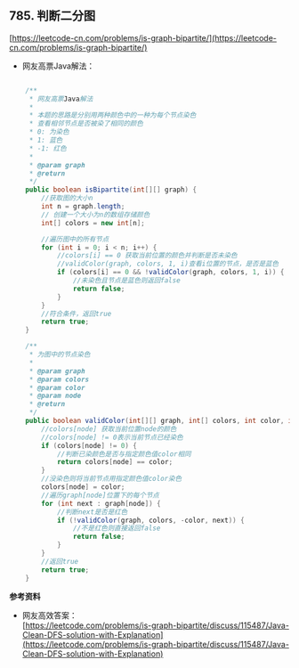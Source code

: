 **785. 判断二分图**  
---
[https://leetcode-cn.com/problems/is-graph-bipartite/](https://leetcode-cn.com/problems/is-graph-bipartite/)  

* 网友高票Java解法：  

```java  

    /**
     * 网友高票Java解法
     *
     * 本题的思路是分别用两种颜色中的一种为每个节点染色
     * 查看相邻节点是否被染了相同的颜色
     * 0: 为染色
     * 1: 蓝色
     * -1: 红色
     *
     * @param graph
     * @return
     */
    public boolean isBipartite(int[][] graph) {
        //获取图的大小n
        int n = graph.length;
        // 创建一个大小为n的数组存储颜色
        int[] colors = new int[n];

        //遍历图中的所有节点
        for (int i = 0; i < n; i++) {
            //colors[i] == 0 获取当前位置的颜色并判断是否未染色
            //validColor(graph, colors, 1, i)查看i位置的节点，是否是蓝色
            if (colors[i] == 0 && !validColor(graph, colors, 1, i)) {
                //未染色且节点是蓝色则返回false
                return false;
            }
        }
        //符合条件，返回true
        return true;
    }

    /**
     * 为图中的节点染色
     *
     * @param graph
     * @param colors
     * @param color
     * @param node
     * @return
     */
    public boolean validColor(int[][] graph, int[] colors, int color, int node) {
        //colors[node] 获取当前位置node的颜色
        //colors[node] != 0表示当前节点已经染色
        if (colors[node] != 0) {
            //判断已染颜色是否与指定颜色值color相同
            return colors[node] == color;
        }
        //没染色则将当前节点用指定颜色值color染色
        colors[node] = color;
        //遍历graph[node]位置下的每个节点
        for (int next : graph[node]) {
            //判断next是否是红色
            if (!validColor(graph, colors, -color, next)) {
                //不是红色则直接返回false
                return false;
            }
        }
        //返回true
        return true;
    }


```  

**参考资料**  

* 网友高效答案：  
[https://leetcode.com/problems/is-graph-bipartite/discuss/115487/Java-Clean-DFS-solution-with-Explanation](https://leetcode.com/problems/is-graph-bipartite/discuss/115487/Java-Clean-DFS-solution-with-Explanation)  
